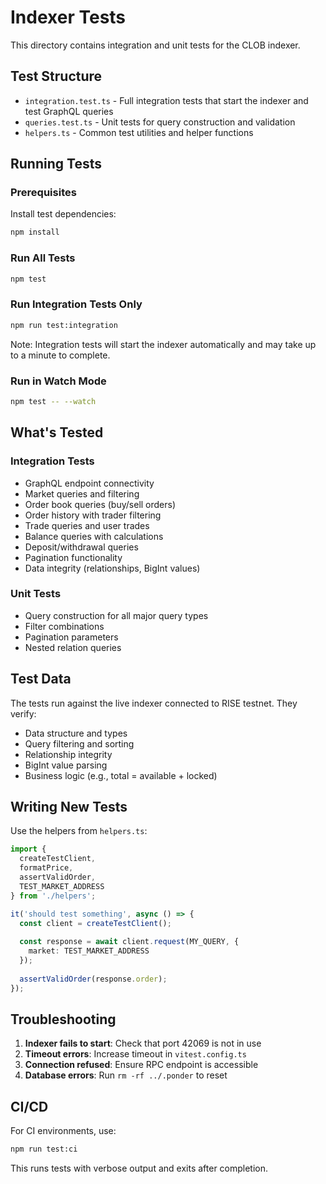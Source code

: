 # Indexer Tests

This directory contains integration and unit tests for the CLOB indexer.

## Test Structure

- `integration.test.ts` - Full integration tests that start the indexer and test GraphQL queries
- `queries.test.ts` - Unit tests for query construction and validation
- `helpers.ts` - Common test utilities and helper functions

## Running Tests

### Prerequisites

Install test dependencies:
```bash
npm install
```

### Run All Tests

```bash
npm test
```

### Run Integration Tests Only

```bash
npm run test:integration
```

Note: Integration tests will start the indexer automatically and may take up to a minute to complete.

### Run in Watch Mode

```bash
npm test -- --watch
```

## What's Tested

### Integration Tests
- GraphQL endpoint connectivity
- Market queries and filtering
- Order book queries (buy/sell orders)
- Order history with trader filtering
- Trade queries and user trades
- Balance queries with calculations
- Deposit/withdrawal queries
- Pagination functionality
- Data integrity (relationships, BigInt values)

### Unit Tests
- Query construction for all major query types
- Filter combinations
- Pagination parameters
- Nested relation queries

## Test Data

The tests run against the live indexer connected to RISE testnet. They verify:
- Data structure and types
- Query filtering and sorting
- Relationship integrity
- BigInt value parsing
- Business logic (e.g., total = available + locked)

## Writing New Tests

Use the helpers from `helpers.ts`:

```typescript
import { 
  createTestClient, 
  formatPrice, 
  assertValidOrder,
  TEST_MARKET_ADDRESS 
} from './helpers';

it('should test something', async () => {
  const client = createTestClient();
  
  const response = await client.request(MY_QUERY, {
    market: TEST_MARKET_ADDRESS
  });
  
  assertValidOrder(response.order);
});
```

## Troubleshooting

1. **Indexer fails to start**: Check that port 42069 is not in use
2. **Timeout errors**: Increase timeout in `vitest.config.ts`
3. **Connection refused**: Ensure RPC endpoint is accessible
4. **Database errors**: Run `rm -rf ../.ponder` to reset

## CI/CD

For CI environments, use:
```bash
npm run test:ci
```

This runs tests with verbose output and exits after completion.